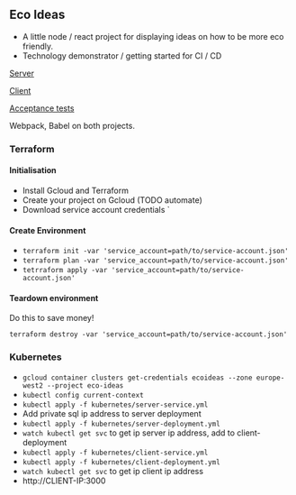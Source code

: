 
## Eco Ideas

- A little node / react project for displaying ideas on how to be more eco friendly.
- Technology demonstrator / getting started for CI / CD


[Server](./server/README.md)

[Client](./client/README.md)

[Acceptance tests](./acceptance_tests/README.md)

Webpack, Babel on both projects.

### Terraform 

#### Initialisation 
- Install Gcloud and Terraform
- Create your project on Gcloud (TODO automate)
- Download service account credentials
` 

#### Create Environment

- `terraform init -var 'service_account=path/to/service-account.json'`
- `terraform plan -var 'service_account=path/to/service-account.json'`
- `tetrraform apply -var 'service_account=path/to/service-account.json'`

#### Teardown environment

Do this to save money!

`terraform destroy -var 'service_account=path/to/service-account.json'`

### Kubernetes

- `gcloud container clusters get-credentials ecoideas --zone europe-west2 --project eco-ideas`
- `kubectl config current-context`
- `kubectl apply -f kubernetes/server-service.yml `
- Add private sql ip address to server deployment
- `kubectl apply -f kubernetes/server-deployment.yml`
- `watch kubectl get svc` to get ip server ip address, add to client-deployment
- `kubectl apply -f kubernetes/client-service.yml`
- `kubectl apply -f kubernetes/client-deployment.yml`
- `watch kubectl get svc` to get ip client ip address
- http://CLIENT-IP:3000



